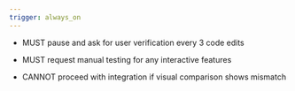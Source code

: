 ```yaml
---
trigger: always_on
---
```


- MUST pause and ask for user verification every 3 code edits

- MUST request manual testing for any interactive features

- CANNOT proceed with integration if visual comparison shows mismatch
